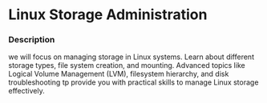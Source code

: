 
# Linux Storage Administration

### Description
we will focus on managing storage in Linux systems. Learn about different storage types, file system creation, and mounting. Advanced topics like Logical Volume Management (LVM), filesystem hierarchy, and disk troubleshooting tp provide you with practical skills to manage Linux storage effectively.